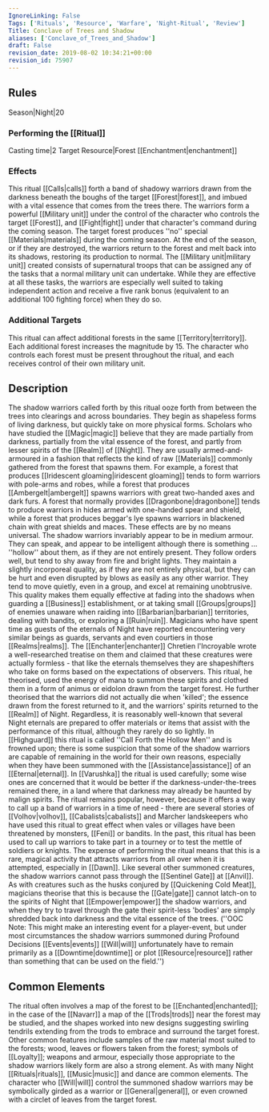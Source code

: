 ```yaml
---
IgnoreLinking: False
Tags: ['Rituals', 'Resource', 'Warfare', 'Night-Ritual', 'Review']
Title: Conclave of Trees and Shadow
aliases: ['Conclave_of_Trees_and_Shadow']
draft: False
revision_date: 2019-08-02 10:34:21+00:00
revision_id: 75907
---
```


## Rules
Season|Night|20
### Performing the [[Ritual]]
Casting time|2 Target Resource|Forest
[[Enchantment|enchantment]]
### Effects
This ritual [[Calls|calls]] forth a band of shadowy warriors drawn from the darkness beneath the boughs of the target [[Forest|forest]], and imbued with a vital essence that comes from the trees there. The warriors form a powerful [[Military unit]] under the control of the character who controls the target [[Forest]], and [[Fight|fight]] under that character's command during the coming season.
The target forest produces ''no'' special [[Materials|materials]] during the coming season. At the end of the season, or if they are destroyed, the warriors return to the forest and melt back into its shadows, restoring its production to normal. 
The [[Military unit|military unit]] created consists of supernatural troops that can be assigned any of the tasks that a normal military unit can undertake. While they are effective at all these tasks, the warriors are especially well suited to taking independent action and receive a five rank bonus (equivalent to an additional 100 fighting force) when they do so.
### Additional Targets
This ritual can affect additional forests in the same [[Territory|territory]]. Each additional forest increases the magnitude by 15. The character who controls each forest must be present throughout the ritual, and each receives control of their own military unit.
## Description
The shadow warriors called forth by this ritual ooze forth from between the trees into clearings and across boundaries. They begin as shapeless forms of living darkness, but quickly take on more physical forms. Scholars who have studied the [[Magic|magic]] believe that they are made partially from darkness, partially from the vital essence of the forest, and partly from lesser spirits of the [[Realm]] of [[Night]]. They are usually armed-and-armoured in a fashion that reflects the kind of raw [[Materials]] commonly gathered from the forest that spawns them. For example, a forest that produces [[Iridescent gloaming|iridescent gloaming]] tends to form warriors with pole-arms and robes, while a forest that produces [[Ambergelt|ambergelt]] spawns warriors with great two-handed axes and dark furs. A forest that normally provides [[Dragonbone|dragonbone]] tends to produce warriors in hides armed with one-handed spear and shield, while a forest that produces beggar's lye spawns warriors in blackened chain with great shields and maces. These effects are by no means universal.
The shadow warriors invariably appear to be in medium armour. They can speak, and appear to be intelligent although there is something ... ''hollow'' about them, as if they are not entirely present. They follow orders well, but tend to shy away from fire and bright lights. They maintain a slightly incorporeal quality, as if they are not entirely physical, but they can be hurt and even disrupted by blows as easily as any other warrior. They tend to move quietly, even in a group, and excel at remaining unobtrusive. This quality makes them equally effective at fading into the shadows when guarding a [[Business]] establishment, or at taking small [[Groups|groups]] of enemies unaware when raiding into [[Barbarian|barbarian]] territories, dealing with bandits, or exploring a [[Ruin|ruin]].
Magicians who have spent time as guests of the eternals of Night have reported encountering very similar beings as guards, servants and even courtiers in those [[Realms|realms]]. The [[Enchanter|enchanter]] Chretien l'Incroyable wrote a well-researched treatise on them and claimed that these creatures were actually formless - that like the eternals themselves they are shapeshifters who take on forms based on the expectations of observers. This ritual, he theorised, used the energy of mana to summon these spirits and clothed them in a form of animus or eidolon drawn from the target forest. He further theorised that the warriors did not actually die when 'killed'; the essence drawn from the forest returned to it, and the warriors' spirits returned to the [[Realm]] of Night. Regardless, it is reasonably well-known that several Night eternals are prepared to offer materials or items that assist with the performance of this ritual, although they rarely do so lightly.
In [[Highguard]] this ritual is called ''Call Forth the Hollow Men'' and is frowned upon; there is some suspicion that some of the shadow warriors are capable of remaining in the world for their own reasons, especially when they have been summoned with the [[Assistance|assistance]] of an [[Eternal|eternal]]. In [[Varushka]] the ritual is used carefully; some wise ones are concerned that it would be better if the darkness-under-the-trees remained there, in a land where that darkness may already be haunted by malign spirits. The ritual remains popular, however, because it offers a way to call up a band of warriors in a time of need - there are several stories of [[Volhov|volhov]], [[Cabalists|cabalists]] and Marcher landskeepers who have used this ritual to great effect when vales or villages have been threatened by monsters, [[Feni]] or bandits.
In the past, this ritual has been used to call up warriors to take part in a tourney or to test the mettle of soldiers or knights. The expense of performing the ritual means that this is a rare, magical activity that attracts warriors from all over when it is attempted, especially in [[Dawn]]. Like several other summoned creatures, the shadow warriors cannot pass through the [[Sentinel Gate]] at [[Anvil]]. As with creatures such as the husks conjured by [[Quickening Cold Meat]], magicians theorise that this is because the [[Gate|gate]] cannot latch-on to the spirits of Night that [[Empower|empower]] the shadow warriors, and when they try to travel through the gate their spirit-less 'bodies' are simply shredded back into darkness and the vital essence of the trees.
(''OOC Note: This might make an interesting event for a player-event, but under most circumstances the shadow warriors summoned during Profound Decisions [[Events|events]] [[Will|will]] unfortunately have to remain primarily as a [[Downtime|downtime]] or plot [[Resource|resource]] rather than something that can be used on the field.'')
## Common Elements
The ritual often involves a map of the forest to be [[Enchanted|enchanted]]; in the case of the [[Navarr]] a map of the [[Trods|trods]] near the forest may be studied, and the shapes worked into new designs suggesting swirling tendrils extending from the trods to embrace and surround the target forest. Other common features include samples of the raw material most suited to the forests; wood, leaves or flowers taken from the forest; symbols of [[Loyalty]]; weapons and armour, especially those appropriate to the shadow warriors likely form are also a strong element.
As with many Night [[Rituals|rituals]], [[Music|music]] and dance are common elements. The character who [[Will|will]] control the summoned shadow warriors may be symbolically girded as a warrior or [[General|general]], or even crowned with a circlet of leaves from the target forest.